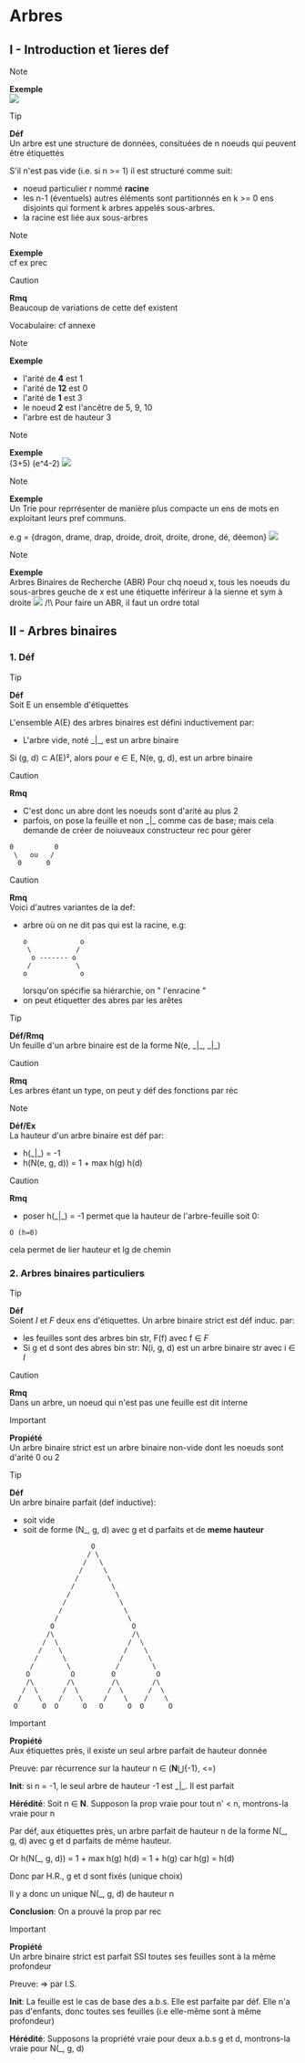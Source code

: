 # Arbres

## I - Introduction et 1ieres def


> [!NOTE]
> **Exemple**<br>
> <img src="./arbres/1.svg">


> [!TIP]
> **Déf**<br>
> Un arbre est une structure de données, consituées de n noeuds qui peuvent être étiquettés<br>

S'il n'est pas vide (i.e. si n >= 1) il est structuré comme suit:
- noeud particulier r nommé **racine**
- les n-1 (éventuels) autres éléments sont partitionnés en k >= 0 ens disjoints qui forment k arbres appelés sous-arbres.
- la racine est liée aux sous-arbres


> [!NOTE]
> **Exemple**<br>
> cf ex prec


> [!CAUTION]
> **Rmq**<br>
> Beaucoup de variations de cette def existent

Vocabulaire: cf annexe


> [!NOTE]
> **Exemple**<br>
> - l'arité de **4** est 1
> - l'arité de **12** est 0
> - l'arité de **1** est 3
> - le noeud **2** est l'ancêtre de 5, 9, 10
> - l'arbre est de hauteur 3


> [!NOTE]
> **Exemple**<br>
> (3+5) (e^4-2)
> <img src="./arbres/2.svg">


> [!NOTE]
> **Exemple**<br>
> Un Trie pour reprrésenter de manière plus compacte un ens de mots en exploitant leurs pref communs.
>
> e.g = {dragon, drame, drap, droide, droit, droite, drone, dé, déemon}
> <img src="./arbres/3.svg">


> [!NOTE]
> **Exemple**<br>
> Arbres Binaires de Recherche (ABR)
> Pour chq noeud x, tous les noeuds du sous-arbres geuche de x est une étiquette inférireur à la sienne et sym à droite
> <img src="./arbres/4.svg">
> /!\ Pour faire un ABR, il faut un ordre total

## II - Arbres binaires

### 1. Déf

> [!TIP]
> **Déf**<br>
> Soit E un ensemble d'étiquettes
>
> L'ensemble A(E) des arbres binaires est défini inductivement par:
> - L'arbre vide, noté _|\_, est un arbre binaire

Si (g, d) ⊂ A(E)², alors pour e ∈ E, N(e, g, d), est un arbre binaire

> [!CAUTION]
> **Rmq**<br>
> - C'est donc un abre dont les noeuds sont d'arité au plus 2
> - parfois, on pose la feuille et non _|\_ comme cas de base; mais cela demande de créer de noiuveaux constructeur rec pour gérer 
> ```
> 0          0
>  \   ou   /
>   0      0
> ```


> [!CAUTION]
> **Rmq**<br>
> Voici d'autres variantes de la def:
> - arbre où on ne dit pas qui est la racine, e.g:
>   ```
>   o             o
>    \           /
>     o ------- o
>    /           \
>   o             o
>   ```
>   lorsqu'on spécifie sa hiérarchie, on " l'enracine "
> - on peut étiquetter des abres par les arêtes


> [!TIP]
> **Déf/Rmq**<br>
> Un feuille d'un arbre binaire est de la forme N(e, _|\_, _|\_)


> [!CAUTION]
> **Rmq**<br>
> Les arbres étant un type, on peut y déf des fonctions par réc


> [!NOTE]
> **Déf/Ex**<br>
> La hauteur d'un arbre binaire est déf par:
> - h(_|\_) = -1
> - h(N(e, g, d)) = 1 + max h(g) h(d)


> [!CAUTION]
> **Rmq**<br>
> - poser h(_|\_) = -1 permet que la hauteur de l'arbre-feuille soit 0:
> ```
> O (h=0)
> ```
> cela permet de lier hauteur et lg de chemin


### 2. Arbres binaires particuliers

> [!TIP]
> **Déf**<br>
> Soient *I* et *F* deux ens d'étiquettes. Un arbre binaire strict est déf induc. par:
> - les feuilles sont des arbres bin str, F(f) avec f ∈ *F*
> - Si g et d sont des abres bin str:
> N(i, g, d) est un arbre binaire str avec i ∈ *I*


> [!CAUTION]
> **Rmq**<br>
> Dans un arbre, un noeud qui n'est pas une feuille est dit interne


> [!IMPORTANT]
> **Propiété**<br>
> Un arbre binaire strict est un arbre binaire non-vide dont les noeuds sont d'arité 0 ou 2


> [!TIP]
> **Déf**<br>
> Un arbre binaire parfait (def inductive):
> - soit vide
> - soit de forme (N_, g, d) avec g et d parfaits et de **meme hauteur**
> 
> ```
>                     O
>                    / \
>                   /   \
>                  /     \
>                 /       \
>                /         \
>               /           \
>              /             \
>             /               \
>            /                 \
>           O                   O
>          /\                   /\
>         /  \                 /  \
>        /    \               /    \
>       /      \             /      \
>      /        \           /        \
>     O          O         O          O
>     /\        /\         /\        /\
>    /  \      /  \       /  \      /  \    
>   /    \    /    \     /    \    /    \
>  O      O  O      O   O      O  O      O
> ```


> [!IMPORTANT]
> **Propiété**<br>
> Aux étiquettes près, il existe un seul arbre parfait de hauteur donnée


Preuve: par récurrence sur la hauteur n ∈ (**N**⋃{-1}, <=)

__Init__: si n = -1, le seul arbre de hauteur -1 est _|\_. Il est parfait

__Hérédité__: Soit n ∈ **N**. Supposon la prop vraie pour tout n' < n, montrons-la vraie pour n

Par déf, aux étiquettes près, un arbre parfait de hauteur n de la forme N(\_, g, d) avec g et d parfaits de même hauteur. 

Or h(N(\_, g, d)) = 1 + max h(g) h(d) = 1 + h(g) car h(g) = h(d)

Donc par H.R., g et d sont fixés (unique choix)

Il y a donc un unique N(_, g, d) de hauteur n

__Conclusion__: On a prouvé la prop par rec


> [!IMPORTANT]
> **Propiété**<br>
> Un arbre binaire strict est parfait SSI toutes ses feuilles sont à la même profondeur

Preuve: => par I.S.

**Init**: La feuille est le cas de base des a.b.s. Elle est parfaite par déf. Elle n'a pas d'enfants, donc toutes ses feuilles (i.e elle-même sont à même profondeur)

**Hérédité**: Supposons la propriété vraie pour deux a.b.s  g et d, montrons-la vraie pour N(\_, g, d)

